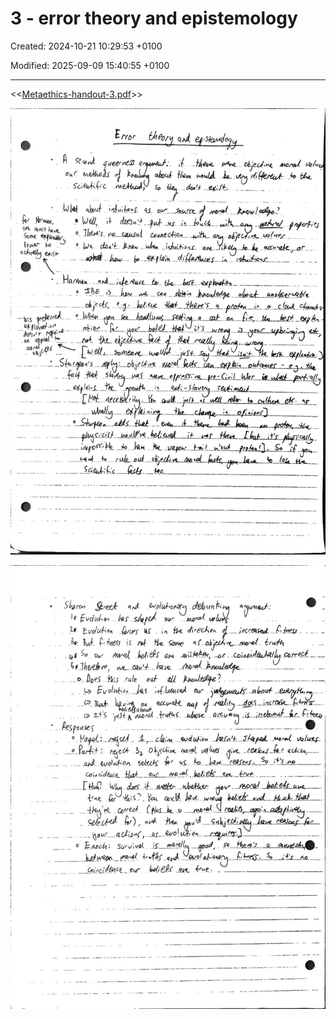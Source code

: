 # 3 - error theory and epistemology

Created: 2024-10-21 10:29:53 +0100

Modified: 2025-09-09 15:40:55 +0100

---

<<[Metaethics-handout-3.pdf](../../../media/Metaethics-handout-3.pdf)>>









![](../../../media/Ethics-3---error-theory-and-epistemology-image1.jpeg)



![](../../../media/Ethics-3---error-theory-and-epistemology-image2.jpeg)




